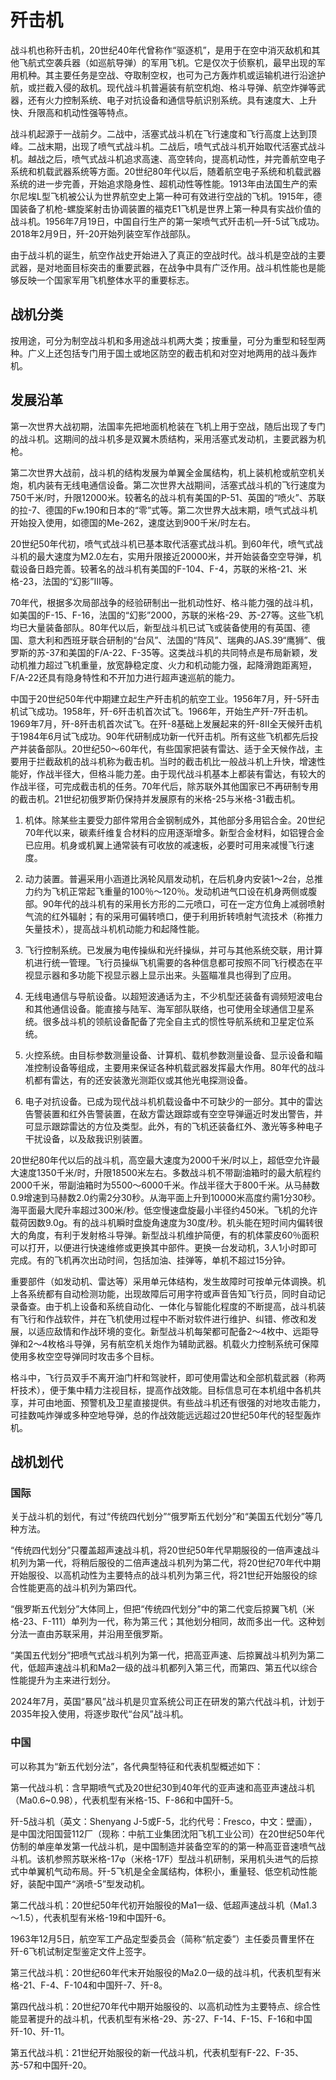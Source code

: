 # 歼击机

战斗机也称歼击机，20世纪40年代曾称作“驱逐机”，是用于在空中消灭敌机和其他飞航式空袭兵器（如巡航导弹）的军用飞机。它是仅次于侦察机，最早出现的军用机种。其主要任务是空战、夺取制空权，也可为己方轰炸机或运输机进行沿途护航，或拦截入侵的敌机。现代战斗机普遍装有航空机炮、格斗导弹、航空炸弹等武器，还有火力控制系统、电子对抗设备和通信导航识别系统。具有速度大、上升快、升限高和机动性强等特点。

战斗机起源于一战前夕。二战中，活塞式战斗机在飞行速度和飞行高度上达到顶峰。二战末期，出现了喷气式战斗机。二战后，喷气式战斗机开始取代活塞式战斗机。越战之后，喷气式战斗机追求高速、高空转向，提高机动性，并完善航空电子系统和机载武器系统等方面。20世纪80年代以后，随着航空电子系统和机载武器系统的进一步完善，开始追求隐身性、超机动性等性能。1913年由法国生产的索尔尼埃L型飞机被公认为世界航空史上第一种可有效进行空战的飞机。1915年，德国装备了机枪-螺旋桨射击协调装置的福克E1飞机是世界上第一种具有实战价值的战斗机。1956年7月19日，中国自行生产的第一架喷气式歼击机—歼-5试飞成功。2018年2月9日，歼-20开始列装空军作战部队。

由于战斗机的诞生，航空作战史开始进入了真正的空战时代。战斗机是空战的主要武器，是对地面目标突击的重要武器，在战争中具有广泛作用。战斗机性能也是能够反映一个国家军用飞机整体水平的重要标志。

## 战机分类

按用途，可分为制空战斗机和多用途战斗机两大类；按重量，可分为重型和轻型两种。广义上还包括专门用于国土或地区防空的截击机和对空对地两用的战斗轰炸机。

## 发展沿革

第一次世界大战初期，法国率先把地面机枪装在飞机上用于空战，随后出现了专门的战斗机。这期间的战斗机多是双翼木质结构，采用活塞式发动机，主要武器为机枪。

第二次世界大战前，战斗机的结构发展为单翼全金属结构，机上装机枪或航空机关炮，机内装有无线电通信设备。第二次世界大战期间，活塞式战斗机的飞行速度为750千米/时，升限12000米。较著名的战斗机有美国的P-51、英国的“喷火”、苏联的拉-7、德国的Fw.190和日本的“零”式等。第二次世界大战末期，喷气式战斗机开始投入使用，如德国的Me-262，速度达到900千米/时左右。

20世纪50年代初，喷气式战斗机已基本取代活塞式战斗机。到60年代，喷气式战斗机的最大速度为M2.0左右，实用升限接近20000米，并开始装备空空导弹，机载设备日趋完善。较著名的战斗机有美国的F-104、F-4，苏联的米格-21、米格-23，法国的“幻影”Ⅲ等。

70年代，根据多次局部战争的经验研制出一批机动性好、格斗能力强的战斗机，如美国的F-15、F-16，法国的“幻影”2000，苏联的米格-29、苏-27等。这些飞机均已大量装备部队。80年代以后，新型战斗机已试飞或装备使用的有英国、德国、意大利和西班牙联合研制的“台风”、法国的“阵风”、瑞典的JAS.39“鹰狮”、俄罗斯的苏-37和美国的F/A-22、F-35等。这类战斗机的共同特点是布局新颖，发动机推力超过飞机重量，放宽静稳定度、火力和机动能力强，起降滑跑距离短，F/A-22还具有隐身特性和不开加力进行超声速巡航的能力。

中国于20世纪50年代中期建立起生产歼击机的航空工业。1956年7月，歼-5歼击机试飞成功。1958年，歼-6歼击机首次试飞。1966年，开始生产歼-7歼击机。1969年7月，歼-8歼击机首次试飞。在歼-8基础上发展起来的歼-8Ⅱ全天候歼击机于1984年6月试飞成功。90年代研制成功新一代歼击机。所有这些飞机都先后投产并装备部队。20世纪50～60年代，有些国家把装有雷达、适于全天候作战，主要用于拦截敌机的战斗机称为截击机。当时的截击机比一般战斗机上升快，增速性能好，作战半径大，但格斗能力差。由于现代战斗机基本上都装有雷达，有较大的作战半径，可完成截击机的任务。70年代后，除苏联外其他国家已不再研制专用的截击机。21世纪初俄罗斯仍保持并发展原有的米格-25与米格-31截击机。

1. 机体。除某些主要受力部件常用合金钢制成外，其他部分多用铝合金。20世纪70年代以来，碳素纤维复合材料的应用逐渐增多。新型合金材料，如铝锂合金已应用。机身或机翼上通常装有可收放的减速板，必要时可用来减慢飞行速度。

2. 动力装置。普遍采用小涵道比涡轮风扇发动机，在后机身内安装1～2台，总推力约为飞机正常起飞重量的100％～120％。发动机进气口设在机身两侧或腹部。90年代的战斗机有的采用长方形的二元喷口，可在一定方位角上减弱喷射气流的红外辐射；有的采用可偏转喷口，便于利用折转喷射气流技术（称推力矢量技术），提高战斗机机动能力和起降性能。

3. 飞行控制系统。已发展为电传操纵和光纤操纵，并可与其他系统交联，用计算机进行统一管理。飞行员操纵飞机需要的各种信息都可按照不同飞行模态在平视显示器和多功能下视显示器上显示出来。头盔瞄准具也得到了应用。

4. 无线电通信与导航设备。以超短波通话为主，不少机型还装备有调频短波电台和其他通信设备。能直接与陆军、海军部队联络，也可使用全球通信卫星系统。很多战斗机的领航设备配备了完全自主式的惯性导航系统和卫星定位系统。

5. 火控系统。由目标参数测量设备、计算机、载机参数测量设备、显示设备和瞄准控制设备等组成，主要用来保证各种机载武器发挥最大作用。80年代的战斗机都有雷达，有的还安装激光测距仪或其他光电探测设备。

6. 电子对抗设备。已成为现代战斗机机载设备中不可缺少的一部分。其中的雷达告警装置和红外告警装置，在敌方雷达跟踪或有空空导弹逼近时发出警告，并可显示跟踪雷达的方位及类型。此外，有的飞机还装备红外、激光等多种电子干扰设备，以及敌我识别装置。

20世纪80年代以后的战斗机，高空最大速度为2000千米/时以上，超低空允许最大速度1350千米/时，升限18500米左右。多数战斗机不带副油箱时的最大航程约2000千米，带副油箱时为5500～6000千米。作战半径大于800千米。从马赫数0.9增速到马赫数2.0约需2分30秒。从海平面上升到10000米高度约需1分30秒。海平面最大爬升率超过300米/秒。低空慢速盘旋最小半径约450米。飞机的允许载荷因数9.0g。有的战斗机瞬时盘旋角速度为30度/秒。机头能在短时间内偏转很大的角度，有利于发射格斗导弹。新型战斗机维护简便，有的机体蒙皮60％面积可以打开，以便进行快速维修或更换其中部件。更换一台发动机，3人1小时即可完成。有的飞机再次出动时间，包括加油、挂弹等，单机不超过15分钟。

重要部件（如发动机、雷达等）采用单元体结构，发生故障时可按单元体调换。机上各系统都有自动检测功能，出现故障后可用字符或声音告知飞行员，同时自动记录备查。由于机上设备和系统自动化、一体化与智能化程度的不断提高，战斗机装有飞行和作战软件，并在飞机使用过程中不断对软件进行维护、纠错、修改和发展，以适应敌情和作战环境的变化。新型战斗机每架都可配备2～4枚中、远距导弹和2～4枚格斗导弹，另有航空机关炮作为辅助武器。机载火力控制系统可保障使用多枚空空导弹同时攻击多个目标。

格斗中，飞行员双手不离开油门杆和驾驶杆，即可使用雷达和全部机载武器（称两杆技术），便于集中精力注视目标，提高作战效能。目标信息可在本机组中各机共享，并可由地面、预警机及卫星直接提供。有些战斗机还有很强的对地攻击能力，可挂数吨炸弹或多种空地导弹，总的作战效能远远超过20世纪50年代的轻型轰炸机。

## 战机划代

### 国际

关于战斗机的划代，有过“传统四代划分”“俄罗斯五代划分”和“美国五代划分”等几种方法。

“传统四代划分”只覆盖超声速战斗机，将20世纪50年代早期服役的一倍声速战斗机列为第一代，将稍后服役的二倍声速战斗机列为第二代，将20世纪70年代中期开始服役、以高机动性为主要特点的战斗机列为第三代，将21世纪开始服役的综合性能更高的战斗机列为第四代。

“俄罗斯五代划分”大体同上，但把“传统四代划分”中的第二代变后掠翼飞机（米格-23、F-111）单列为一代，称为第三代；其他划分相同，故而多出一代。这种划分法一直由苏联采用，并沿用至俄罗斯。

“美国五代划分”把喷气式战斗机列为第一代，把高亚声速、后掠翼战斗机列为第二代，低超声速战斗机和Ma2一级的战斗机都列入第三代，而第四、第五代以综合性能提升为主来进行划分。

2024年7月，英国“暴风”战斗机是贝宜系统公司正在研发的第六代战斗机，计划于2035年投入使用，将逐步取代“台风”战斗机。

### 中国

可以称其为“新五代划分法”，各代典型特征和代表机型概述如下：

第一代战斗机：含早期喷气式及20世纪30到40年代的亚声速和高亚声速战斗机（Ma0.6~0.98），代表机型有米格-15、F-86和中国歼-5。

歼-5战斗机（英文：Shenyang J-5或F-5，北约代号：Fresco，中文：壁画），是中国沈阳国营112厂（现称：中航工业集团沈阳飞机工业公司）在20世纪50年代仿制的单座单发第一代战斗机，是中国制造并装备空军的的第一种高亚音速喷气战斗机。该机参照苏联米格-17φ（米格-17F）型战斗机研制，采用机头进气的后掠式中单翼机气动布局。歼-5飞机是全金属结构，体积小，重量轻、低空机动性能好，装配中国产“涡喷-5”型发动机。

第二代战斗机：20世纪50年代初开始服役的Ma1一级、低超声速战斗机（Ma1.3～1.5），代表机型有米格-19和中国歼-6。

1963年12月5日，航空军工产品定型委员会（简称“航定委”）主任委员曹里怀在歼-6飞机试制定型鉴定文件上签字。

第三代战斗机：20世纪60年代末开始服役的Ma2.0一级的战斗机，代表机型有米格-21、F-4、F-104和中国歼-7、歼-8。

第四代战斗机：20世纪70年代中期开始服役的、以高机动性为主要特点、综合性能显著提升的战斗机，代表机型有米格-29、苏-27、F-14、F-15、F-16和中国歼-10、歼-11。

第五代战斗机：21世纪开始服役的新一代战斗机，代表机型有F-22、F-35、苏-57和中国歼-20。